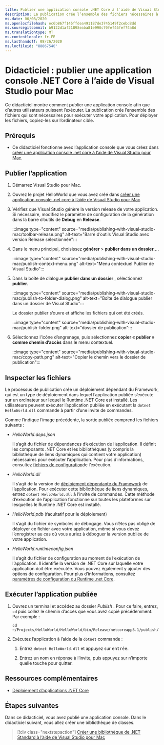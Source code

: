 ```yaml
---
title: Publier une application console .NET Core à l’aide de Visual Studio pour Mac
description: La publication crée l’ensemble des fichiers nécessaires à l’exécution d’une application .NET Core.
ms.date: 06/08/2020
ms.openlocfilehash: ec6b867f145ffdea491187de3745149f2cebd8dd
ms.sourcegitcommit: b9122d1af21898eaba81e990c70fef46fef74a8d
ms.translationtype: MT
ms.contentlocale: fr-FR
ms.lasthandoff: 08/26/2020
ms.locfileid: "88867540"
---
```

# <a name="tutorial-publish-a-net-core-console-application-using-visual-studio-for-mac"></a>Didacticiel : publier une application console .NET Core à l’aide de Visual Studio pour Mac

Ce didacticiel montre comment publier une application console afin que d’autres utilisateurs puissent l’exécuter. La publication crée l’ensemble des fichiers qui sont nécessaires pour exécuter votre application. Pour déployer les fichiers, copiez-les sur l’ordinateur cible.

## <a name="prerequisites"></a>Prérequis

- Ce didacticiel fonctionne avec l’application console que vous créez dans [créer une application console .net core à l’aide de Visual Studio pour Mac](with-visual-studio-mac.md).

## <a name="publish-the-app"></a>Publier l’application

1. Démarrez Visual Studio pour Mac.

1. Ouvrez le projet HelloWorld que vous avez créé dans [créer une application console .net core à l’aide de Visual Studio pour Mac](with-visual-studio-mac.md).

1. Vérifiez que Visual Studio génère la version release de votre application. Si nécessaire, modifiez le paramètre de configuration de la génération dans la barre d’outils de **Debug** en **Release**.

   :::image type="content" source="media/publishing-with-visual-studio-mac/toolbar-release.png" alt-text="Barre d’outils Visual Studio avec version Release sélectionnée":::

1. Dans le menu principal, choisissez **générer**  >  **publier dans un dossier...**.

   :::image type="content" source="media/publishing-with-visual-studio-mac/publish-context-menu.png" alt-text="Menu contextuel Publier de Visual Studio":::

1. Dans la boîte de dialogue **publier dans un dossier** , sélectionnez **publier**.

   :::image type="content" source="media/publishing-with-visual-studio-mac/publish-to-folder-dialog.png" alt-text="Boîte de dialogue publier dans un dossier de Visual Studio":::

   Le dossier publier s’ouvre et affiche les fichiers qui ont été créés.

   :::image type="content" source="media/publishing-with-visual-studio-mac/publish-folder.png" alt-text="dossier de publication":::

1. Sélectionnez l’icône d’engrenage, puis sélectionnez **copier « publier » comme chemin d’accès** dans le menu contextuel.

   :::image type="content" source="media/publishing-with-visual-studio-mac/copy-path.png" alt-text="Copier le chemin vers le dossier de publication":::

## <a name="inspect-the-files"></a>Inspecter les fichiers

Le processus de publication crée un déploiement dépendant du Framework, qui est un type de déploiement dans lequel l’application publiée s’exécute sur un ordinateur sur lequel le Runtime .NET Core est installé. Les utilisateurs peuvent exécuter l’application publiée en exécutant la `dotnet HelloWorld.dll` commande à partir d’une invite de commandes.

Comme l’indique l’image précédente, la sortie publiée comprend les fichiers suivants :

* *HelloWorld.deps.json*

  Il s’agit du fichier de dépendances d’exécution de l’application. Il définit les composants .NET Core et les bibliothèques (y compris la bibliothèque de liens dynamiques qui contient votre application) nécessaires pour exécuter l’application. Pour plus d’informations, consultez [fichiers de configuration](https://github.com/dotnet/cli/blob/85ca206d84633d658d7363894c4ea9d59e515c1a/Documentation/specs/runtime-configuration-file.md)de l’exécution.

* *HelloWorld.dll*

   Il s’agit de la version de [déploiement dépendante du Framework](../deploying/deploy-with-cli.md#framework-dependent-deployment) de l’application. Pour exécuter cette bibliothèque de liens dynamiques, entrez `dotnet HelloWorld.dll` à l’invite de commandes. Cette méthode d’exécution de l’application fonctionne sur toutes les plateformes sur lesquelles le Runtime .NET Core est installé.

* *HelloWorld.pdb* (facultatif pour le déploiement)

   Il s’agit du fichier de symboles de débogage. Vous n’êtes pas obligé de déployer ce fichier avec votre application, même si vous devez l’enregistrer au cas où vous auriez à déboguer la version publiée de votre application.

* *HelloWorld.runtimeconfig.json*

   Il s’agit du fichier de configuration au moment de l’exécution de l’application. Il identifie la version de .NET Core sur laquelle votre application doit être exécutée. Vous pouvez également y ajouter des options de configuration. Pour plus d’informations, consultez [paramètres de configuration du Runtime .net Core](../run-time-config/index.md#runtimeconfigjson).

## <a name="run-the-published-app"></a>Exécuter l’application publiée

1. Ouvrez un terminal et accédez au dossier *Publish* . Pour ce faire, entrez, `cd` puis collez le chemin d’accès que vous avez copié précédemment. Par exemple :

   ```console
   cd ~/Projects/HelloWorld/HelloWorld/bin/Release/netcoreapp3.1/publish/
   ```

1. Exécutez l’application à l’aide de la `dotnet` commande :

   1. Entrez `dotnet HelloWorld.dll` et appuyez sur <kbd>entrée</kbd>.

   1. Entrez un nom en réponse à l’invite, puis appuyez sur n’importe quelle touche pour quitter.

## <a name="additional-resources"></a>Ressources complémentaires

- [Déploiement d’applications .NET Core](../deploying/index.md)

## <a name="next-steps"></a>Étapes suivantes

Dans ce didacticiel, vous avez publié une application console. Dans le didacticiel suivant, vous allez créer une bibliothèque de classes.

> [!div class="nextstepaction"]
> [Créer une bibliothèque de .NET Standard à l’aide de Visual Studio pour Mac](library-with-visual-studio-mac.md)
